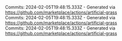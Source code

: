 Commits: 2024-02-05T19:48:15.333Z - Generated via https://github.com/marketplace/actions/artificial-grass
<br>
Commits: 2024-02-05T19:48:15.333Z - Generated via https://github.com/marketplace/actions/artificial-grass
<br>
Commits: 2024-02-05T19:48:15.333Z - Generated via https://github.com/marketplace/actions/artificial-grass
<br>
